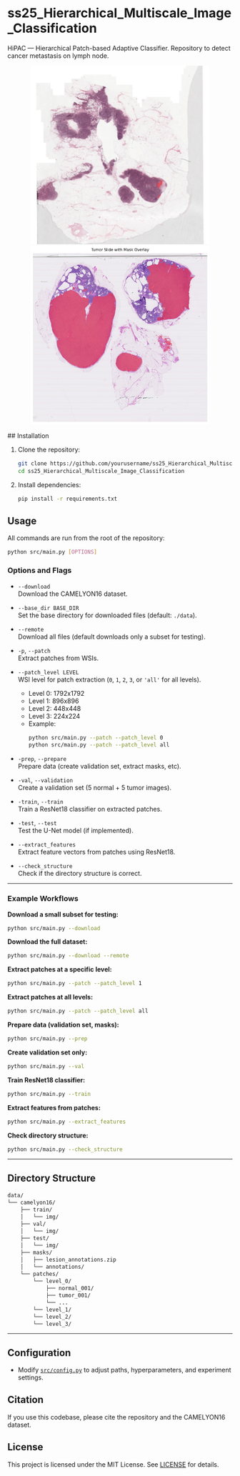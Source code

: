 # ss25_Hierarchical_Multiscale_Image_Classification
HiPAC — Hierarchical Patch-based Adaptive Classifier.
Repository to detect cancer metastasis on lymph node. 
<p align="center">
  <img src="./images/tumor_002_mask_overlay.png" alt="Tumor 002 Overlay" width="400" height="400"/>
  <img src="./images/tumor_076_mask_overlay.png" alt="Tumor 076 Overlay" width="400" height="400"/>
</p>
## Installation

1. Clone the repository:
    ```sh
    git clone https://github.com/yourusername/ss25_Hierarchical_Multiscale_Image_Classification.git
    cd ss25_Hierarchical_Multiscale_Image_Classification
    ```

2. Install dependencies:
    ```sh
    pip install -r requirements.txt
    ```

## Usage

All commands are run from the root of the repository:

```sh
python src/main.py [OPTIONS]
```

### Options and Flags

- `--download`  
  Download the CAMELYON16 dataset.

- `--base_dir BASE_DIR`  
  Set the base directory for downloaded files (default: `./data`).

- `--remote`  
  Download all files (default downloads only a subset for testing).

- `-p`, `--patch`  
  Extract patches from WSIs.

- `--patch_level LEVEL`  
  WSI level for patch extraction (`0`, `1`, `2`, `3`, or `'all'` for all levels).  
  - Level 0: 1792x1792  
  - Level 1: 896x896  
  - Level 2: 448x448  
  - Level 3: 224x224  
  - Example:  
    ```sh
    python src/main.py --patch --patch_level 0
    python src/main.py --patch --patch_level all
    ```

- `-prep`, `--prepare`  
  Prepare data (create validation set, extract masks, etc).

- `-val`, `--validation`  
  Create a validation set (5 normal + 5 tumor images).

- `-train`, `--train`  
  Train a ResNet18 classifier on extracted patches.

- `-test`, `--test`  
  Test the U-Net model (if implemented).

- `--extract_features`  
  Extract feature vectors from patches using ResNet18.

- `--check_structure`  
  Check if the directory structure is correct.

---

### Example Workflows

**Download a small subset for testing:**
```sh
python src/main.py --download
```

**Download the full dataset:**
```sh
python src/main.py --download --remote
```

**Extract patches at a specific level:**
```sh
python src/main.py --patch --patch_level 1
```

**Extract patches at all levels:**
```sh
python src/main.py --patch --patch_level all
```

**Prepare data (validation set, masks):**
```sh
python src/main.py --prep
```

**Create validation set only:**
```sh
python src/main.py --val
```

**Train ResNet18 classifier:**
```sh
python src/main.py --train
```

**Extract features from patches:**
```sh
python src/main.py --extract_features
```

**Check directory structure:**
```sh
python src/main.py --check_structure
```

---

## Directory Structure

```
data/
└── camelyon16/
    ├── train/
    │   └── img/
    ├── val/
    │   └── img/
    ├── test/
    │   └── img/
    ├── masks/
    │   ├── lesion_annotations.zip
    │   └── annotations/
    └── patches/
        └── level_0/
            ├── normal_001/
            ├── tumor_001/
            └── ...
        └── level_1/
        └── level_2/
        └── level_3/
```

---

## Configuration

- Modify [`src/config.py`](src/config.py) to adjust paths, hyperparameters, and experiment settings.

## Citation

If you use this codebase, please cite the repository and the CAMELYON16 dataset.

## License

This project is licensed under the MIT License. See [LICENSE](LICENSE) for details.
